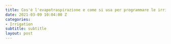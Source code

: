 ```yaml
---
title: Cos'è l'evapotraspirazione e come si usa per programmare le irrigazioni?
date: 2021-03-09 10:04:00 Z
categories:
- Irrigation
subtitle: subtitle
layout: post
---
```


